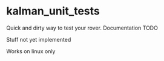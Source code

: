 # kalman_unit_tests

Quick and dirty way to test your rover. Documentation TODO

Stuff not yet implemented

Works on linux only
